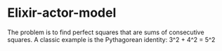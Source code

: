 # Elixir-actor-model
The problem is to find perfect squares that are sums of consecutive squares. A classic example is the Pythagorean identity: 3^2 + 4^2 = 5^2
